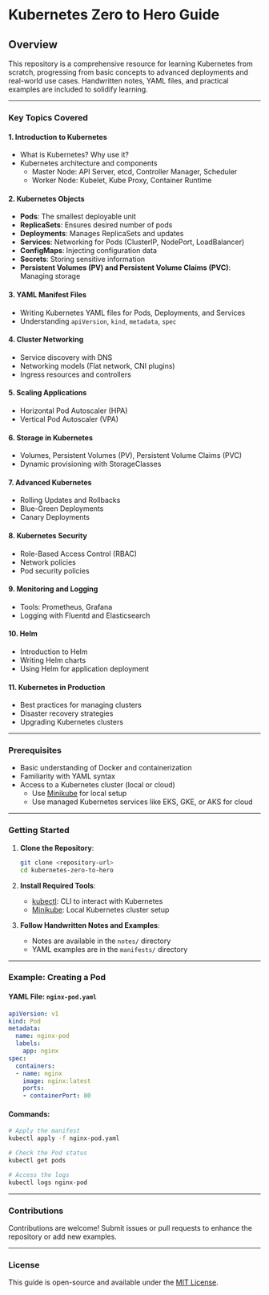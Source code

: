# Kubernetes Zero to Hero Guide

## Overview

This repository is a comprehensive resource for learning Kubernetes from scratch, progressing from basic concepts to advanced deployments and real-world use cases. Handwritten notes, YAML files, and practical examples are included to solidify learning.

---

### Key Topics Covered

#### 1. **Introduction to Kubernetes**
- What is Kubernetes? Why use it?
- Kubernetes architecture and components
  - Master Node: API Server, etcd, Controller Manager, Scheduler
  - Worker Node: Kubelet, Kube Proxy, Container Runtime

#### 2. **Kubernetes Objects**
- **Pods**: The smallest deployable unit
- **ReplicaSets**: Ensures desired number of pods
- **Deployments**: Manages ReplicaSets and updates
- **Services**: Networking for Pods (ClusterIP, NodePort, LoadBalancer)
- **ConfigMaps**: Injecting configuration data
- **Secrets**: Storing sensitive information
- **Persistent Volumes (PV) and Persistent Volume Claims (PVC)**: Managing storage

#### 3. **YAML Manifest Files**
- Writing Kubernetes YAML files for Pods, Deployments, and Services
- Understanding `apiVersion`, `kind`, `metadata`, `spec`

#### 4. **Cluster Networking**
- Service discovery with DNS
- Networking models (Flat network, CNI plugins)
- Ingress resources and controllers

#### 5. **Scaling Applications**
- Horizontal Pod Autoscaler (HPA)
- Vertical Pod Autoscaler (VPA)

#### 6. **Storage in Kubernetes**
- Volumes, Persistent Volumes (PV), Persistent Volume Claims (PVC)
- Dynamic provisioning with StorageClasses

#### 7. **Advanced Kubernetes**
- Rolling Updates and Rollbacks
- Blue-Green Deployments
- Canary Deployments

#### 8. **Kubernetes Security**
- Role-Based Access Control (RBAC)
- Network policies
- Pod security policies

#### 9. **Monitoring and Logging**
- Tools: Prometheus, Grafana
- Logging with Fluentd and Elasticsearch

#### 10. **Helm**
- Introduction to Helm
- Writing Helm charts
- Using Helm for application deployment

#### 11. **Kubernetes in Production**
- Best practices for managing clusters
- Disaster recovery strategies
- Upgrading Kubernetes clusters

---

### Prerequisites

- Basic understanding of Docker and containerization
- Familiarity with YAML syntax
- Access to a Kubernetes cluster (local or cloud)
  - Use [Minikube](https://minikube.sigs.k8s.io/docs/start/) for local setup
  - Use managed Kubernetes services like EKS, GKE, or AKS for cloud

---

### Getting Started

1. **Clone the Repository**:
   ```bash
   git clone <repository-url>
   cd kubernetes-zero-to-hero
   ```

2. **Install Required Tools**:
   - [kubectl](https://kubernetes.io/docs/tasks/tools/install-kubectl/): CLI to interact with Kubernetes
   - [Minikube](https://minikube.sigs.k8s.io/docs/start/): Local Kubernetes cluster setup

3. **Follow Handwritten Notes and Examples**:
   - Notes are available in the `notes/` directory
   - YAML examples are in the `manifests/` directory

---

### Example: Creating a Pod

#### YAML File: `nginx-pod.yaml`
```yaml
apiVersion: v1
kind: Pod
metadata:
  name: nginx-pod
  labels:
    app: nginx
spec:
  containers:
  - name: nginx
    image: nginx:latest
    ports:
    - containerPort: 80
```

#### Commands:
```bash
# Apply the manifest
kubectl apply -f nginx-pod.yaml

# Check the Pod status
kubectl get pods

# Access the logs
kubectl logs nginx-pod
```

---

### Contributions

Contributions are welcome! Submit issues or pull requests to enhance the repository or add new examples.

---

### License

This guide is open-source and available under the [MIT License](LICENSE).
